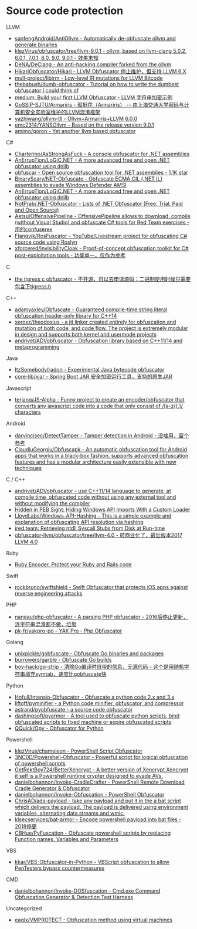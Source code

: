 # Source code protection

LLVM

* [sanfengAndroid/AntiOllvm - Automatically de-obfuscate ollvm and generate binaries](https://github.com/sanfengAndroid/AntiOllvm)
* [klezVirus/obfuscator/tree/llvm-9.0.1 - ollvm, based on llvm-clang 5.0.2, 6.0.1, 7.0.1, 8.0, 9.0, 9.0.1 - 效果未知](https://github.com/klezVirus/obfuscator/tree/llvm-9.0.1)
* [DeNA/DeClang - An anti-hacking compiler forked from the ollvm](https://github.com/DeNA/DeClang)
* [HikariObfuscator/Hikari - LLVM Obfuscator 停止维护，但支持 LLVM 6.X](https://github.com/HikariObfuscator/Hikari)
* [mull-project/libirm - Low-level IR mutations for LLVM Bitcode](https://github.com/mull-project/libirm)
* [thebabush/dumb-obfuscator - Tutorial on how to write the dumbest obfuscator I could think of](https://github.com/thebabush/dumb-obfuscator)
* [medium: Build your first LLVM Obfuscator - LLVM 字符串加密示例](https://medium.com/@polarply/build-your-first-llvm-obfuscator-80d16583392b)
* [GoSSIP-SJTU/Armariris - 孤挺花（Armariris） -- 由上海交通大学密码与计算机安全实验室维护的LLVM混淆框架](https://github.com/GoSSIP-SJTU/Armariris)
* [yazhiwang/ollvm-tll - Ollvm+Armariris+LLVM 6.0.0](https://github.com/yazhiwang/ollvm-tll)
* [emc2314/YANSOllvm - Based on the release version 9.0.1](https://github.com/emc2314/YANSOllvm)
* [amimo/goron - Yet another llvm based obfuscator](https://github.com/amimo/goron)

C#

* [Charterino/AsStrongAsFuck - A console obfuscator for .NET assemblies](https://github.com/Charterino/AsStrongAsFuck)
* [AnErrupTion/LoGiC.NET - A more advanced free and open .NET obfuscator using dnlib](https://github.com/AnErrupTion/LoGiC.NET)
* [obfuscar - Open source obfuscation tool for .NET assemblies - 1.1K star](https://github.com/obfuscar/obfuscar)
* [BinaryScary/NET-Obfuscate - Obfuscate ECMA CIL (.NET IL) assemblies to evade Windows Defender AMSI](https://github.com/BinaryScary/NET-Obfuscate)
* [AnErrupTion/LoGiC.NET - A more advanced free and open .NET obfuscator using dnlib](https://github.com/AnErrupTion/LoGiC.NET)
* [NotPrab/.NET-Obfuscator - Lists of .NET Obfuscator (Free, Trial, Paid and Open Source)](https://github.com/NotPrab/.NET-Obfuscator)
* [Aetsu/OffensivePipeline - OffensivePipeline allows to download, compile (without Visual Studio) and obfuscate C# tools for Red Team exercises - 用的confuserex](https://github.com/Aetsu/OffensivePipeline)
* [Flangvik/RosFuscator - YouTube/Livestream project for obfuscating C# source code using Roslyn](https://github.com/Flangvik/RosFuscator)
* [xforcered/InvisibilityCloak - Proof-of-concept obfuscation toolkit for C# post-exploitation tools - 功能单一，仅作为参考](https://github.com/xforcered/InvisibilityCloak)

C

* [the tigress c obfuscator - 不开源，可以去申请源码；二进制使用时候只需要包含下tigress.h](https://tigress.wtf/)

C++

* [adamyaxley/Obfuscate - Guaranteed compile-time string literal obfuscation header-only library for C++14](https://github.com/adamyaxley/Obfuscate)
* [xeroxz/theodosius - a jit linker created entirely for obfuscation and mutation of both code, and code flow. The project is extremely modular in design and supports both kernel and usermode projects](https://githacks.org/_xeroxz/theodosius)
* [andrivet/ADVobfuscator - Obfuscation library based on C++11/14 and metaprogramming](https://github.com/andrivet/ADVobfuscator)

Java

* [ItzSomebody/radon - Experimental Java bytecode obfuscator](https://github.com/ItzSomebody/radon)
* [core-lib/xjar - Spring Boot JAR 安全加密运行工具，支持的原生JAR](https://github.com/core-lib/xjar)

Javascript

* [terjanq/JS-Alpha - Funny project to create an encoder/obfuscator that converts any javascript code into a code that only consist of /[a-z().]/ characters](https://github.com/terjanq/JS-Alpha)

Android

* [darvincisec/DetectTamper - Tamper detection in Android - 没啥用，留个参考](https://github.com/darvincisec/DetectTamper)
* [ClaudiuGeorgiu/Obfuscapk - An automatic obfuscation tool for Android apps that works in a black-box fashion, supports advanced obfuscation features and has a modular architecture easily extensible with new techniques](https://github.com/ClaudiuGeorgiu/Obfuscapk)

C / C++

* [andrivet/ADVobfuscator - use C++11/14 language to generate, at compile time, obfuscated code without using any external tool and without modifying the compiler](https://github.com/andrivet/ADVobfuscator)
* [Hidden in PEB Sight: Hiding Windows API Imports With a Custom Loader](https://gist.github.com/christophetd/37141ba273b447ff885c323c0a7aff93)
* [LloydLabs/Windows-API-Hashing - This is a simple example and explanation of obfuscating API resolution via hashing](https://github.com/LloydLabs/Windows-API-Hashing)
* [ired.team: Retrieving ntdll Syscall Stubs from Disk at Run-time](https://ired.team/offensive-security/defense-evasion/retrieving-ntdll-syscall-stubs-at-run-time)
* [obfuscator-llvm/obfuscator/tree/llvm-4.0 - 转商业化了，最后版本2017 LLVM 4.0](https://github.com/obfuscator-llvm/obfuscator/tree/llvm-4.0)

Ruby

* [Ruby Encoder. Protect your Ruby and Rails code](http://www.rubyencoder.com/loaders.html)

Swift

* [rockbruno/swiftshield - Swift Obfuscator that protects iOS apps against reverse engineering attacks](https://github.com/rockbruno/swiftshield)

PHP

* [naneau/php-obfuscator - A parsing PHP obfuscator - 2016后停止更新，连字符串混淆都不做，垃圾](https://github.com/naneau/php-obfuscator)
* [pk-fr/yakpro-po - YAK Pro - Php Obfuscator](https://github.com/pk-fr/yakpro-po)

Golang

* [unixpickle/gobfuscate - Obfuscate Go binaries and packages](https://github.com/unixpickle/gobfuscate)
* [burrowers/garble - Obfuscate Go builds](https://github.com/burrowers/garble)
* [boy-hack/go-strip - 清除Go编译时自带的信息，无源代码 - 这个是用随机字符串填充symtab，速度比gobfuscate快](https://github.com/boy-hack/go-strip)

Python

* [Hnfull/Intensio-Obfuscator - Obfuscate a python code 2.x and 3.x](https://github.com/Hnfull/Intensio-Obfuscator)
* [liftoff/pyminifier - a Python code minifier, obfuscator, and compressor](https://github.com/liftoff/pyminifier)
* [astrand/pyobfuscate - a source code obfuscator](https://github.com/astrand/pyobfuscate)
* [dashingsoft/pyarmor - A tool used to obfuscate python scripts, bind obfuscated scripts to fixed machine or expire obfuscated scripts](https://github.com/dashingsoft/pyarmor)
* [QQuick/Opy - Obfuscator for Python](https://github.com/QQuick/Opy)

Powershell

* [klezVirus/chameleon - PowerShell Script Obfuscator](https://github.com/klezVirus/chameleon)
* [3NC0D/Powershell-Obfuscator - Powerful script for logical obfuscation of powershell scripts](https://github.com/3NC0D/Powershell-Obfuscator)
* [GetRektBoy724/BetterXencrypt - A better version of Xencrypt.Xencrypt it self is a Powershell runtime crypter designed to evade AVs.](https://github.com/GetRektBoy724/BetterXencrypt)
* [danielbohannon/Invoke-CradleCrafter - PowerShell Remote Download Cradle Generator & Obfuscator](https://github.com/danielbohannon/Invoke-CradleCrafter)
* [danielbohannon/Invoke-Obfuscation - PowerShell Obfuscator](https://github.com/danielbohannon/Invoke-Obfuscation)
* [ChrisAD/ads-payload - take any payload and put it in the a bat script which delivers the payload. The payload is delivered using environment variables, alternating data streams and wmic.](https://github.com/ChrisAD/ads-payload)
* [klsecservices/bat-armor - Encode powershell payload into bat files - 2018停更](https://github.com/klsecservices/bat-armor)
* [CBHue/PyFuscation - Obfuscate powershell scripts by replacing Function names, Variables and Parameters](https://github.com/CBHue/PyFuscation)

VBS

* [kkar/VBS-Obfuscator-in-Python - VBScript obfuscation to allow PenTesters bypass countermeasures](https://github.com/kkar/VBS-Obfuscator-in-Python)

CMD

* [danielbohannon/Invoke-DOSfuscation - Cmd.exe Command Obfuscation Generator & Detection Test Harness](https://github.com/danielbohannon/Invoke-DOSfuscation)

Uncategorized

* [eaglx/VMPROTECT - Obfuscation method using virtual machines](https://github.com/eaglx/VMPROTECT)


